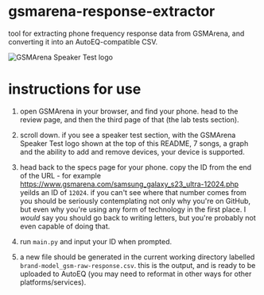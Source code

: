 # gsmarena-response-extractor
 tool for extracting phone frequency response data from GSMArena, and converting it into an AutoEQ-compatible CSV.

![GSMArena Speaker Test logo](https://fdn.gsmarena.com/vv/assets12/static/speakerphone/spk-test.png?v=3)

# instructions for use

1. open GSMArena in your browser, and find your phone. head to the review page, and then the third page of that (the lab tests section).

2. scroll down. if you see a speaker test section, with the GSMArena Speaker Test logo shown at the top of this README, 7 songs, a graph and the ability to add and remove devices, your device is supported.

3. head back to the specs page for your phone. copy the ID from the end of the URL - for example https://www.gsmarena.com/samsung_galaxy_s23_ultra-12024.php yeilds an ID of `12024`. if you can't see where that number comes from you should be seriously contemplating not only why you're on GitHub, but even why you're using any form of technology in the first place. I *would* say you should go back to writing letters, but you're probably not even capable of doing that.

4. run `main.py` and input your ID when prompted.

5. a new file should be generated in the current working directory labelled `brand-model_gsm-raw-response.csv`. this is the output, and is ready to be uploaded to AutoEQ (you may need to reformat in other ways for other platforms/services).